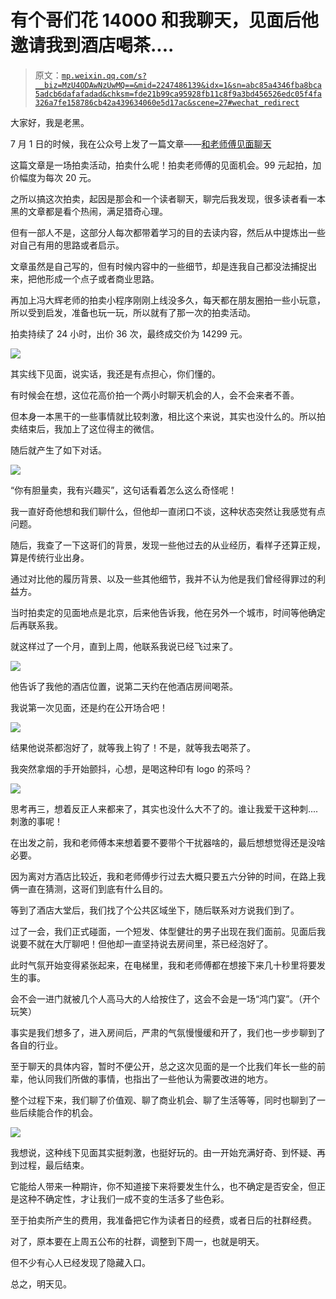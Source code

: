 # 有个哥们花 14000 和我聊天，见面后他邀请我到酒店喝茶....

> 原文：[`mp.weixin.qq.com/s?__biz=MzU4ODAwNzUwMQ==&mid=2247486139&idx=1&sn=abc85a4346fba8bca5adcb6dafafadad&chksm=fde21b99ca95928fb11c8f9a3bd456526edc05f4fa326a7fe158786cb42a439634060e5d17ac&scene=27#wechat_redirect`](http://mp.weixin.qq.com/s?__biz=MzU4ODAwNzUwMQ==&mid=2247486139&idx=1&sn=abc85a4346fba8bca5adcb6dafafadad&chksm=fde21b99ca95928fb11c8f9a3bd456526edc05f4fa326a7fe158786cb42a439634060e5d17ac&scene=27#wechat_redirect)

 大家好，我是老黑。

7 月 1 日的时候，我在公众号上发了一篇文章——[和老师傅见面聊天](http://mp.weixin.qq.com/s?__biz=MzU4ODAwNzUwMQ==&mid=2247485837&idx=1&sn=63a35541a5103d3a5082881b1538c20e&chksm=fde218afca9591b92451ea1b30fa81be32a380c35650c2b7f47874bd6f420e115ccb271b8915&scene=21#wechat_redirect)

这篇文章是一场拍卖活动，拍卖什么呢！拍卖老师傅的见面机会。99 元起拍，加价幅度为每次 20 元。

之所以搞这次拍卖，起因是那会和一个读者聊天，聊完后我发现，很多读者看一本黑的文章都是看个热闹，满足猎奇心理。

但有一部人不是，这部分人每次都带着学习的目的去读内容，然后从中提炼出一些对自己有用的思路或者启示。

文章虽然是自己写的，但有时候内容中的一些细节，却是连我自己都没法捕捉出来，把他形成一个点子或者商业思路。

再加上冯大辉老师的拍卖小程序刚刚上线没多久，每天都在朋友圈拍一些小玩意，所以受到启发，准备也玩一玩，所以就有了那一次的拍卖活动。

拍卖持续了 24 小时，出价 36 次，最终成交价为 14299 元。

![](img/d56a5a9945ea36e5c87f94296a61ff8c.jpg)

其实线下见面，说实话，我还是有点担心，你们懂的。

有时候会在想，这位花高价拍一个两小时聊天机会的人，会不会来者不善。

但本身一本黑干的一些事情就比较刺激，相比这个来说，其实也没什么的。所以拍卖结束后，我加上了这位得主的微信。

随后就产生了如下对话。

![](img/537d94c9ee35632c2c1f8b3d09c5d3e1.jpg)

“你有胆量卖，我有兴趣买”，这句话看着怎么这么奇怪呢！

我一直好奇他想和我们聊什么，但他却一直闭口不谈，这种状态突然让我感觉有点问题。

随后，我查了一下这哥们的背景，发现一些他过去的从业经历，看样子还算正规，算是传统行业出身。

通过对比他的履历背景、以及一些其他细节，我并不认为他是我们曾经得罪过的利益方。

当时拍卖定的见面地点是北京，后来他告诉我，他在另外一个城市，时间等他确定后再联系我。

就这样过了一个月，直到上周，他联系我说已经飞过来了。

![](img/3cf7f8b368ee8ada9b09d3e56eb04cdd.jpg)

他告诉了我他的酒店位置，说第二天约在他酒店房间喝茶。

我说第一次见面，还是约在公开场合吧！

![](img/32c92f9880c0168e7f95236e3b90f9da.jpg)

结果他说茶都泡好了，就等我上钩了！不是，就等我去喝茶了。

我突然拿烟的手开始颤抖，心想，是喝这种印有 logo 的茶吗？

![](img/dadc53f2591cbab5bef89204db4bac5a.jpg)

思考再三，想着反正人来都来了，其实也没什么大不了的。谁让我爱干这种刺....刺激的事呢！

在出发之前，我和老师傅本来想着要不要带个干扰器啥的，最后想想觉得还是没啥必要。

因为离对方酒店比较近，我和老师傅步行过去大概只要五六分钟的时间，在路上我俩一直在猜测，这哥们到底有什么目的。

等到了酒店大堂后，我们找了个公共区域坐下，随后联系对方说我们到了。

过了一会，我们正式碰面，一个短发、体型健壮的男子出现在我们面前。见面后我说要不就在大厅聊吧！但他却一直坚持说去房间里，茶已经泡好了。

此时气氛开始变得紧张起来，在电梯里，我和老师傅都在想接下来几十秒里将要发生的事。

会不会一进门就被几个人高马大的人给按住了，这会不会是一场“鸿门宴”。（开个玩笑）

事实是我们想多了，进入房间后，严肃的气氛慢慢缓和开了，我们也一步步聊到了各自的行业。

至于聊天的具体内容，暂时不便公开，总之这次见面的是一个比我们年长一些的前辈，他认同我们所做的事情，也指出了一些他认为需要改进的地方。

整个过程下来，我们聊了价值观、聊了商业机会、聊了生活等等，同时也聊到了一些后续能合作的机会。

![](img/39d5e912d90f88f51c779381547776c1.jpg)

我想说，这种线下见面其实挺刺激，也挺好玩的。由一开始充满好奇、到怀疑、再到过程，最后结束。

它能给人带来一种期许，你不知道接下来将要发生什么，也不确定是否安全，但正是这种不确定性，才让我们一成不变的生活多了些色彩。

至于拍卖所产生的费用，我准备把它作为读者日的经费，或者日后的社群经费。

对了，原本要在上周五公布的社群，调整到下周一，也就是明天。

但不少有心人已经发现了隐藏入口。

总之，明天见。